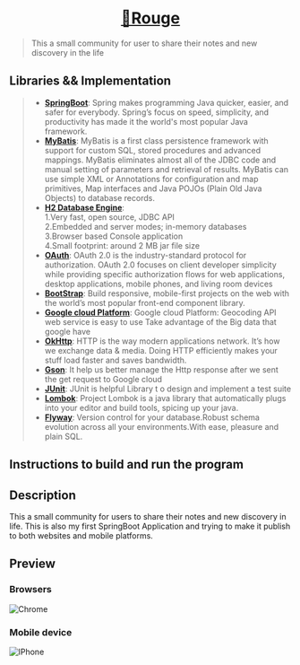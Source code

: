 <!--
 * @Author: Xinyi Zhu
 * @Date: 2020-04-29 17:29:51
 * @Email: zhuxinyishcn@outlook.com
 * @GitHub: https://github.com/zhuxinyishcn
 * @Description: file info
 * @LastEditors: Please set LastEditors
 * @LastEditTime: 2021-05-19 23:02:49
 -->
<h1 align="center"><a href="https://github.com/zhuxinyishcn/Rouge" target="_blank"><strong>📔Rouge</strong></a></h1>

> This a small community for user to share their notes and new discovery in the life

## Libraries && Implementation

> - [**SpringBoot**](https://spring.io/): Spring makes programming Java quicker, easier, and safer for everybody. Spring’s focus on speed, simplicity, and productivity has made it the world's most popular Java framework.
> - [**MyBatis**](https://mybatis.org/mybatis-3/index.html): MyBatis is a first class persistence framework with support for custom SQL, stored procedures and advanced mappings. MyBatis eliminates almost all of the JDBC code and manual setting of parameters and retrieval of results. MyBatis can use simple XML or Annotations for configuration and map primitives, Map interfaces and Java POJOs (Plain Old Java Objects) to database records.
> - [**H2 Database Engine**](https://www.h2database.com/html/main.html):  
>   1.Very fast, open source, JDBC API  
>   2.Embedded and server modes; in-memory databases  
>   3.Browser based Console application  
>   4.Small footprint: around 2 MB jar file size
> - [**OAuth**](https://oauth.net/2/): OAuth 2.0 is the industry-standard protocol for authorization. OAuth 2.0 focuses on client developer simplicity while providing specific authorization flows for web applications, desktop applications, mobile phones, and living room devices
> - [**BootStrap**](https://getbootstrap.com/): Build responsive, mobile-first projects on the web with the world’s most popular front-end component library.
> - [**Google cloud Platform**](https://cloud.google.com/): Google cloud Platform: Geocoding API web service is easy to use Take advantage of the Big data that google have
> - [**OkHttp**](https://square.github.io/okhttp/): HTTP is the way modern applications network. It’s how we exchange data & media. Doing HTTP efficiently makes your stuff load faster and saves bandwidth.
> - [**Gson**](https://sites.google.com/site/gson/gson-user-guide): It help us better manage the Http response after we sent the get request to Google cloud
> - [**JUnit**](https://junit.org/junit5/): JUnit is helpful Library t o design and implement a test suite
> - [**Lombok**](https://projectlombok.org/): Project Lombok is a java library that automatically plugs into your editor and build tools, spicing up your java.
> - [**Flyway**](https://projectlombok.org/): Version control for your database.Robust schema evolution across all your environments.With ease, pleasure and plain SQL.

## Instructions to build and run the program

## Description

This a small community for users to share their notes and new discovery in life. This is also my first SpringBoot Application and trying to make it publish to both websites and mobile platforms.

## Preview

### Browsers

![Chrome](./src/main/resources/images/preview.PNG)

### Mobile device

![IPhone](./src/main/resources/images/mobilePreview.PNG)
